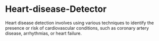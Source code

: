 # Heart-disease-Detector
Heart disease detection involves using various techniques to identify the presence or risk of cardiovascular conditions, such as coronary artery disease, arrhythmias, or heart failure.
